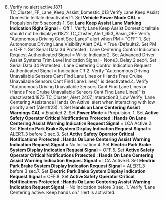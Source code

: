 8. Verify no alert active.1871 TC_Cluster_FF_Lane_Keep_Assist_Domestic_013 Verify Lane Keep Assist Domestic telltale deactivated 1. Set **Vehicle Power Mode CAL** = Propulsion for 5 seconds 1. Set **Lane Keep Assist Lane Marking Indication Right Signal** = Off 1. Verify Lane Keep Assist Domestic telltale should not be displayed1872 TC_Cluster_Alert_653_Basic_OFF Verify "Autonomous Driving Cant See Lanes" alert when PM = "OFF" 1. Set Autonomous Driving Lane Visibility Alert CAL = True (Default)2. Set PM = OFF 1. Set Serial Data 34 Protected : Lane Centering Control Indication Request Authenticated Signal = White Indicator2. Set Advanced Driver Assist Systems Trim Level Indication Signal = None3. Delay 2 sec4. Set Serial Data 34 Protected : Lane Centering Control Indication Request Authenticated Signal = Indication Off 2. Verify "Autonomous Driving Unavailable Sensors Cant Find Lane Lines or (Hands Free Cruise Unavailable Sensors Cant Find Lane Lines)" is deactivated.4. Verify "Autonomous Driving Unavailable Sensors Cant Find Lane Lines or (Hands Free Cruise Unavailable Sensors Cant Find Lane Lines)" is deactivated.1873 TC_Cluster_Alert_2407_Interaction3_Low Verify 'Lane Centering Assistance Hands On Active' alert when interacting with low priority alert (Alert#23). 1. Set **Hands on Lane Centering Assist Warnings CAL** = Enabled.2. Set **Power Mode** = Propulsion. 1. Set **Active Safety Operator Critical Notifications Protected : Hands On Lane Centering Assist Warning Indication Request Signal** = LCA Active.2. Set **Electric Park Brake System Display Indication Request Signal** = ALERT_3 before 3 sec.3. Set **Active Safety Operator Critical Notifications Protected : Hands On Lane Centering Assist Warning Indication Request Signal** = No Indication.4. Set **Electric Park Brake System Display Indication Request Signal** = OFF.5. Set **Active Safety Operator Critical Notifications Protected : Hands On Lane Centering Assist Warning Indication Request Signal** = LCA Active.6. Set **Electric Park Brake System Display Indication Request Signal** = ALERT_3 before 3 sec.7. Set **Electric Park Brake System Display Indication Request Signal** = OFF.8. Set **Active Safety Operator Critical Notifications Protected : Hands On Lane Centering Assist Warning Indication Request Signal** = No Indication before 3 sec. 1. Verify 'Lane Centering active. Keep hands on.' alert is activated.